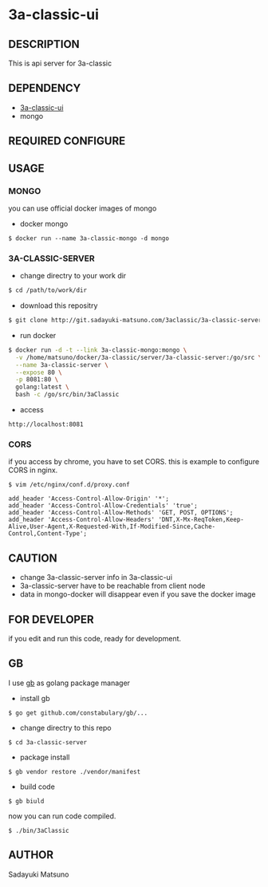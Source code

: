 # 3a-classic-ui

## DESCRIPTION

This is api server for 3a-classic

## DEPENDENCY

* [3a-classic-ui](http://git.sadayuki-matsuno.com/3aclassic/3a-classic-ui)
* mongo

## REQUIRED CONFIGURE


## USAGE

### MONGO

you can use official docker images of mongo

* docker mongo

```
$ docker run --name 3a-classic-mongo -d mongo
```

### 3A-CLASSIC-SERVER

* change directry to your work dir

```bash
$ cd /path/to/work/dir
```

* download this repositry

```bash
$ git clone http://git.sadayuki-matsuno.com/3aclassic/3a-classic-server.git
```

* run docker

```bash
$ docker run -d -t --link 3a-classic-mongo:mongo \
  -v /home/matsuno/docker/3a-classic/server/3a-classic-server:/go/src \
  --name 3a-classic-server \
  --expose 80 \
  -p 8081:80 \
  golang:latest \
  bash -c /go/src/bin/3aClassic
```

* access

```
http://localhost:8081
```


### CORS

if you access by chrome, you have to set CORS.
this is example to configure CORS in nginx.

```
$ vim /etc/nginx/conf.d/proxy.conf

add_header 'Access-Control-Allow-Origin' '*';
add_header 'Access-Control-Allow-Credentials' 'true';
add_header 'Access-Control-Allow-Methods' 'GET, POST, OPTIONS';
add_header 'Access-Control-Allow-Headers' 'DNT,X-Mx-ReqToken,Keep-Alive,User-Agent,X-Requested-With,If-Modified-Since,Cache-Control,Content-Type';
```

## CAUTION

* change 3a-classic-server info in 3a-classic-ui
* 3a-classic-server have to be reachable from client node
* data in mongo-docker will disappear even if you save the docker image

## FOR DEVELOPER

if you edit and run this code, ready for development.

## GB

I use [gb](https://getgb.io/) as golang package manager

* install gb

```
$ go get github.com/constabulary/gb/...
```

* change directry to this repo

```
$ cd 3a-classic-server
```

* package install

```
$ gb vendor restore ./vendor/manifest
```

* build code

```
$ gb biuld
```

now you can run code compiled.

```
$ ./bin/3aClassic
```

## AUTHOR

 Sadayuki Matsuno